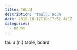 ```yaml
---
title: TAULU
description: 'taulu, noun'
date: 2019-10-12T10:17:52.421Z
categories:
  - nouns
---
```

taulu (n.) table, board
